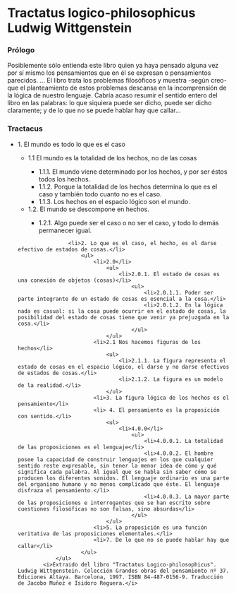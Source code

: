 ﻿<!DOCTYPE html PUBLIC "-//W3C//DTD XHTML 1.0 Strict//EN" "http://www.w3.org/TR/xhtml1/DTD/xhtml1-strict.dtd">
 <!-- plantilla para paginas web-->
<html xmlns="http://www.w3.org/1999/xhtml" xml:lang="es" lang="es">
  <head>
    <meta http-equiv="Content-Type" content="text/html; charset=utf-8" />
    <title>Práctica 15</title>
  </head>
  <body>
		<h1>Tractatus logico-philosophicus<br/> Ludwig Wittgenstein</h1>
			<h3>Prólogo</h3>
				<p>Posiblemente sólo entienda este libro quien ya haya pensado alguna vez por sí mismo los pensamientos que en él se expresan o 
				pensamientos parecidos. ... El libro trata los problemas filosóficos y muestra -según creo- que el planteamiento de estos
				problemas descansa en la incomprensión de la lógica de nuestro lenguaje. Cabría acaso resumir el sentido entero del 
				libro en las palabras: 
				lo que siquiera puede ser dicho, puede ser dicho claramente; y de lo que no se puede hablar hay que callar...</p>
			<h3>Tractacus</h3>
				<ul>
					<li>1. El mundo es todo lo que es el caso</li>
						<ul>
							<li>1.1 El mundo es la totalidad de los hechos, no de las cosas</li>
								<ul>
									<li>1.1.1. El mundo viene determinado por los hechos, y por ser éstos todos los hechos.  </li>
									<li>1.1.2. Porque la totalidad de los hechos determina lo que es el caso y también todo cuanto no es el caso.</li>
									<li>1.1.3. Los hechos en el espacio lógico son el mundo.</li>
								</ul>
							<li>1.2. El mundo se descompone en hechos.</li>
								<ul>
									<li>1.2.1. Algo puede ser el caso o no ser el caso, y todo lo demás permanecer igual.</li>
								</ul>
						</ul>
						
					<li>2. Lo que es el caso, el hecho, es el darse efectivo de estados de cosas.</li>	
						<ul>
							<li>2.0</li>
								<ul>
									<li>2.0.1. El estado de cosas es una conexión de objetos (cosas)</li>
										<ul>
											<li>2.0.1.1. Poder ser parte integrante de un estado de cosas es esencial a la cosa.</li>
											<li>2.0.1.2. En la lógica nada es casual: si la cosa puede ocurrir en el estado de cosas, la posibilidad del estado de cosas tiene que venir ya prejuzgada en la cosa.</li>
										</ul>
								</ul>
							<li>2.1 Nos hacemos figuras de los hechos</li>
								<ul>
									<li>2.1.1. La figura representa el estado de cosas en el espacio lógico, el darse y no darse efectivos de estados de cosas.</li>
									<li>2.1.2. La figura es un modelo de la realidad.</li>
								</ul>
							<li>3. La figura lógica de los hechos es el pensamiento</li>
							<li> 4. El pensamiento es la proposición con sentido.</li>
								<ul>
									<li>4.0.0</li>
										<ul>
											<li>4.0.0.1. La totalidad de las proposiciones es el lenguaje</li>
											<li>4.0.0.2. El hombre posee la capacidad de construir lenguajes en los que cualquier sentido reste expresable, sin tener la menor idea de cómo y qué significa cada palabra. Al igual que se habla sin saber cómo se producen los diferentes sonidos. El lenguaje ordinario es una parte del organismo humano y no menos complicado que éste. El lenguaje disfraza el pensamiento.</li>
											<li>4.0.0.3. La mayor parte de las proposiciones e interrogantes que se han escrito sobre cuestiones filosóficas no son falsas, sino absurdas</li>
										</ul>
								</ul>
							<li>5. La proposición es una función veritativa de las proposiciones elementales.</li>
							<li>7. De lo que no se puede hablar hay que callar</li>							
						</ul>
				</ul>
			<i>Extraido del libro "Tractatus Logico-philosophicus". Ludwig Wittgenstein. Colección Grandes obras del pensamiento nº 37. Ediciones Altaya. Barcelona, 1997. ISBN 84-487-0156-9. Traducción de Jacobo Muñoz e Isidoro Reguera.</i>
  </body>
</html>